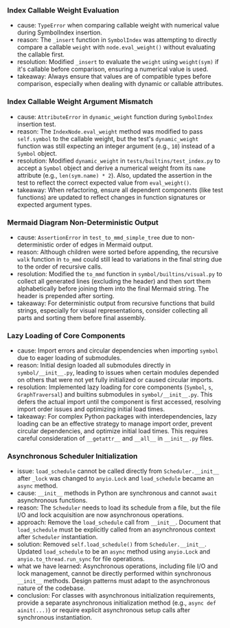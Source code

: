### Index Callable Weight Evaluation
- cause: `TypeError` when comparing callable weight with numerical value during SymbolIndex insertion.
- reason: The `_insert` function in `SymbolIndex` was attempting to directly compare a callable `weight` with `node.eval_weight()` without evaluating the callable first.
- resolution: Modified `_insert` to evaluate the `weight` using `weight(sym)` if it's callable before comparison, ensuring a numerical value is used.
- takeaway: Always ensure that values are of compatible types before comparison, especially when dealing with dynamic or callable attributes.

### Index Callable Weight Argument Mismatch
- cause: `AttributeError` in `dynamic_weight` function during `SymbolIndex` insertion test.
- reason: The `IndexNode.eval_weight` method was modified to pass `self.symbol` to the callable weight, but the test's `dynamic_weight` function was still expecting an integer argument (e.g., `10`) instead of a `Symbol` object.
- resolution: Modified `dynamic_weight` in `tests/builtins/test_index.py` to accept a `Symbol` object and derive a numerical weight from its `name` attribute (e.g., `len(sym.name) * 2`). Also, updated the assertion in the test to reflect the correct expected value from `eval_weight()`.
- takeaway: When refactoring, ensure all dependent components (like test functions) are updated to reflect changes in function signatures or expected argument types.

### Mermaid Diagram Non-Deterministic Output
- cause: `AssertionError` in `test_to_mmd_simple_tree` due to non-deterministic order of edges in Mermaid output.
- reason: Although children were sorted before appending, the recursive `walk` function in `to_mmd` could still lead to variations in the final string due to the order of recursive calls.
- resolution: Modified the `to_mmd` function in `symbol/builtins/visual.py` to collect all generated lines (excluding the header) and then sort them alphabetically before joining them into the final Mermaid string. The header is prepended after sorting.
- takeaway: For deterministic output from recursive functions that build strings, especially for visual representations, consider collecting all parts and sorting them before final assembly.

### Lazy Loading of Core Components
- cause: Import errors and circular dependencies when importing `symbol` due to eager loading of submodules.
- reason: Initial design loaded all submodules directly in `symbol/__init__.py`, leading to issues when certain modules depended on others that were not yet fully initialized or caused circular imports.
- resolution: Implemented lazy loading for core components (`Symbol`, `s`, `GraphTraversal`) and builtins submodules in `symbol/__init__.py`. This defers the actual import until the component is first accessed, resolving import order issues and optimizing initial load times.
- takeaway: For complex Python packages with interdependencies, lazy loading can be an effective strategy to manage import order, prevent circular dependencies, and optimize initial load times. This requires careful consideration of `__getattr__` and `__all__` in `__init__.py` files.

### Asynchronous Scheduler Initialization
- issue: `load_schedule` cannot be called directly from `Scheduler.__init__` after `_lock` was changed to `anyio.Lock` and `load_schedule` became an `async` method.
- cause: `__init__` methods in Python are synchronous and cannot `await` asynchronous functions.
- reason: The `Scheduler` needs to load its schedule from a file, but the file I/O and lock acquisition are now asynchronous operations.
- approach: Remove the `load_schedule` call from `__init__`. Document that `load_schedule` must be explicitly called from an asynchronous context after `Scheduler` instantiation.
- solution: Removed `self.load_schedule()` from `Scheduler.__init__`. Updated `load_schedule` to be an `async` method using `anyio.Lock` and `anyio.to_thread.run_sync` for file operations.
- what we have learned: Asynchronous operations, including file I/O and lock management, cannot be directly performed within synchronous `__init__` methods. Design patterns must adapt to the asynchronous nature of the codebase.
- conclusion: For classes with asynchronous initialization requirements, provide a separate asynchronous initialization method (e.g., `async def ainit(...)`) or require explicit asynchronous setup calls after synchronous instantiation.
